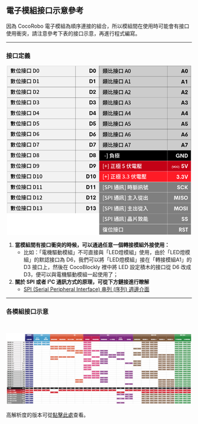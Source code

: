 ## 電子模組接口示意參考

因為 CocoRobo 電子模組為順序連接的組合，所以模組間在使用時可能會有接口使用衝突，請注意參考下表的接口示意，再進行程式編寫。

---

### 接口定義

<div style="text-align:center;">
<img src="../media/pinout-about.jpg" width="500px" />
</div>

1. __當模組間有接口衝突的時候，可以通過任意一個轉接模組外接使用：__
	* 比如：「電機驅動模組」不可直接與「LED燈模組」使用，由於「LED燈模組」的默認接口為 D6，我們可以將「LED燈模組」接在「轉接模組A1」的 D3 接口上，然後在 CocoBlockly 裡中將 LED 設定積木的接口從 D6 改成 D3，便可以與電機驅動模組一起使用了；
2. __關於 SPI 或者 I²C 通訊方式的原理，可從下方鏈接進行瞭解__
	* <a href="http://magicjackting.pixnet.net/blog/post/164725144-spi-(serial-peripheral-interface)-串列-(序列)-週邊介" target="_blank">SPI (Serial Peripheral Interface) 串列 (序列) 週邊介面</a>

--- 

### 各模組接口示意 

<br>

![](../media/cocorobo-modules-pinout-map_v2.jpg)

高解析度的版本可從[點擊此處](https://cocorobo.hk/downloads/pinout.html)查看。
